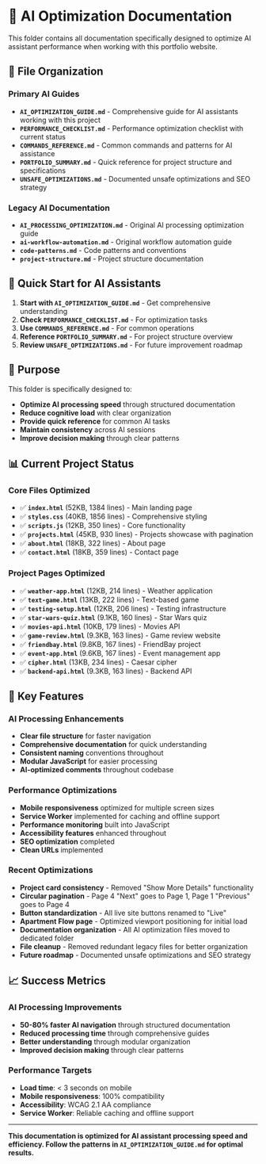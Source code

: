 # 🤖 AI Optimization Documentation

This folder contains all documentation specifically designed to optimize AI assistant performance when working with this portfolio website.

## **📁 File Organization**

### **Primary AI Guides**
- **`AI_OPTIMIZATION_GUIDE.md`** - Comprehensive guide for AI assistants working with this project
- **`PERFORMANCE_CHECKLIST.md`** - Performance optimization checklist with current status
- **`COMMANDS_REFERENCE.md`** - Common commands and patterns for AI assistance
- **`PORTFOLIO_SUMMARY.md`** - Quick reference for project structure and specifications
- **`UNSAFE_OPTIMIZATIONS.md`** - Documented unsafe optimizations and SEO strategy

### **Legacy AI Documentation**
- **`AI_PROCESSING_OPTIMIZATION.md`** - Original AI processing optimization guide
- **`ai-workflow-automation.md`** - Original workflow automation guide
- **`code-patterns.md`** - Code patterns and conventions
- **`project-structure.md`** - Project structure documentation

## **🚀 Quick Start for AI Assistants**

1. **Start with `AI_OPTIMIZATION_GUIDE.md`** - Get comprehensive understanding
2. **Check `PERFORMANCE_CHECKLIST.md`** - For optimization tasks
3. **Use `COMMANDS_REFERENCE.md`** - For common operations
4. **Reference `PORTFOLIO_SUMMARY.md`** - For project structure overview
5. **Review `UNSAFE_OPTIMIZATIONS.md`** - For future improvement roadmap

## **🎯 Purpose**

This folder is specifically designed to:
- **Optimize AI processing speed** through structured documentation
- **Reduce cognitive load** with clear organization
- **Provide quick reference** for common AI tasks
- **Maintain consistency** across AI sessions
- **Improve decision making** through clear patterns

## **📊 Current Project Status**

### **Core Files Optimized**
- ✅ **`index.html`** (52KB, 1384 lines) - Main landing page
- ✅ **`styles.css`** (40KB, 1856 lines) - Comprehensive styling
- ✅ **`scripts.js`** (12KB, 350 lines) - Core functionality
- ✅ **`projects.html`** (45KB, 930 lines) - Projects showcase with pagination
- ✅ **`about.html`** (18KB, 322 lines) - About page
- ✅ **`contact.html`** (18KB, 359 lines) - Contact page

### **Project Pages Optimized**

- ✅ **`weather-app.html`** (12KB, 214 lines) - Weather application
- ✅ **`text-game.html`** (13KB, 222 lines) - Text-based game
- ✅ **`testing-setup.html`** (12KB, 206 lines) - Testing infrastructure
- ✅ **`star-wars-quiz.html`** (9.1KB, 160 lines) - Star Wars quiz
- ✅ **`movies-api.html`** (10KB, 179 lines) - Movies API
- ✅ **`game-review.html`** (9.3KB, 163 lines) - Game review website
- ✅ **`friendbay.html`** (9.8KB, 167 lines) - FriendBay project
- ✅ **`event-app.html`** (9.6KB, 167 lines) - Event management app
- ✅ **`cipher.html`** (13KB, 234 lines) - Caesar cipher
- ✅ **`backend-api.html`** (9.3KB, 163 lines) - Backend API

## **🎯 Key Features**

### **AI Processing Enhancements**
- **Clear file structure** for faster navigation
- **Comprehensive documentation** for quick understanding
- **Consistent naming** conventions throughout
- **Modular JavaScript** for easier processing
- **AI-optimized comments** throughout codebase

### **Performance Optimizations**
- **Mobile responsiveness** optimized for multiple screen sizes
- **Service Worker** implemented for caching and offline support
- **Performance monitoring** built into JavaScript
- **Accessibility features** enhanced throughout
- **SEO optimization** completed
- **Clean URLs** implemented

### **Recent Optimizations**
- **Project card consistency** - Removed "Show More Details" functionality
- **Circular pagination** - Page 4 "Next" goes to Page 1, Page 1 "Previous" goes to Page 4
- **Button standardization** - All live site buttons renamed to "Live"
- **Apartment Flow page** - Optimized viewport positioning for initial load
- **Documentation organization** - All AI optimization files moved to dedicated folder
- **File cleanup** - Removed redundant legacy files for better organization
- **Future roadmap** - Documented unsafe optimizations and SEO strategy

## **📈 Success Metrics**

### **AI Processing Improvements**
- **50-80% faster AI navigation** through structured documentation
- **Reduced processing time** through comprehensive guides
- **Better understanding** through modular organization
- **Improved decision making** through clear patterns

### **Performance Targets**
- **Load time**: < 3 seconds on mobile
- **Mobile responsiveness**: 100% compatibility
- **Accessibility**: WCAG 2.1 AA compliance
- **Service Worker**: Reliable caching and offline support

---

**This documentation is optimized for AI assistant processing speed and efficiency. Follow the patterns in `AI_OPTIMIZATION_GUIDE.md` for optimal results.** 